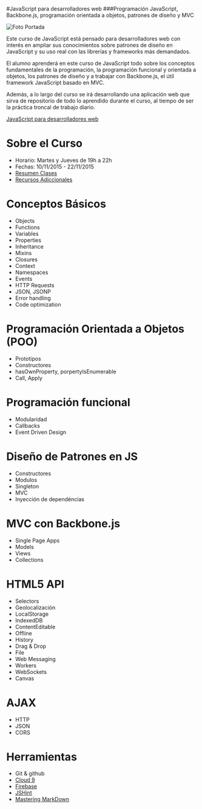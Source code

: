 #JavaScript para desarrolladores web
###Programación JavaScript, Backbone.js, programación orientada a objetos, patrones de diseño y MVC

![Foto Portada](https://scontent.xx.fbcdn.net/hphotos-xap1/v/t1.0-9/11949381_750053528456805_7991316547738746840_n.png?oh=47d111e2e4dada59424c72c3850a6db3&oe=568F64B6)

Este curso de JavaScript está pensado para desarrolladores web con interés en ampliar sus conocimientos sobre patrones de diseño en JavaScript y su uso real con las librerías y frameworks más demandados.

El alumno aprenderá en este curso de JavaScript todo sobre los conceptos fundamentales de la programación, la programación funcional y orientada a objetos, los patrones de diseño y a trabajar con Backbone.js, el útil framework JavaScript basado en MVC.

Además, a lo largo del curso se irá desarrollando una aplicación web que sirva de repositorio de todo lo aprendido durante el curso, al tiempo de ser la práctica troncal de trabajo diario.

[JavaScript para desarrolladores web](http://fictizia.com/formacion/curso_javascript)

Sobre el Curso
=================
* Horario: Martes y Jueves de 19h a 22h
* Fechas: 10/11/2015 - 22/11/2015
* [Resumen Clases](temario/readme.md)
* [Recursos Adiccionales](recursos/readme.md)

Conceptos Básicos
=================
* Objects
* Functions
* Variables
* Properties
* Inheritance
* Mixins
* Closures
* Context
* Namespaces
* Events
* HTTP Requests
* JSON, JSONP
* Error handling
* Code optimization

Programación Orientada a Objetos (POO)
=================
* Prototipos
* Constructores
* hasOwnProperty, porpertyIsEnumerable
* Call, Apply

Programación funcional
=================
* Modularidad
* Callbacks
* Event Driven Design

Diseño de Patrones en JS
=================
* Constructores
* Modulos
* Singleton
* MVC
* Inyección de dependéncias

MVC con Backbone.js
=================
* Single Page Apps
* Models
* Views
* Collections

HTML5 API
=================
* Selectors
* Geolocalización
* LocalStorage
* IndexedDB
* ContentEditable
* Offline
* History
* Drag & Drop
* File
* Web Messaging
* Workers
* WebSockets
* Canvas

AJAX
=================
* HTTP
* JSON
* CORS

Herramientas
=================
* Git & github
* [Cloud 9](https://c9.io/ulisesgascon)
* [Firebase](https://www.firebase.com/)
* [JSHint](http://www.jshint.com/)
* [Mastering MarkDown](https://guides.github.com/features/mastering-markdown/)
